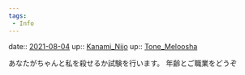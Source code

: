 ```yaml
---
tags:
 - Info
---
```


date:: [2021-08-04](Daily_Note/2021-08-04.md)
up:: [Kanami_Nijo](../Bar/Novel/Nacaria/Kanami_Nijo.md)
up:: [Tone_Meloosha](../Bar/Novel/Nacaria/Tone_Meloosha.md)

あなたがちゃんと私を殺せるか試験を行います。
年齢とご職業をどうぞ